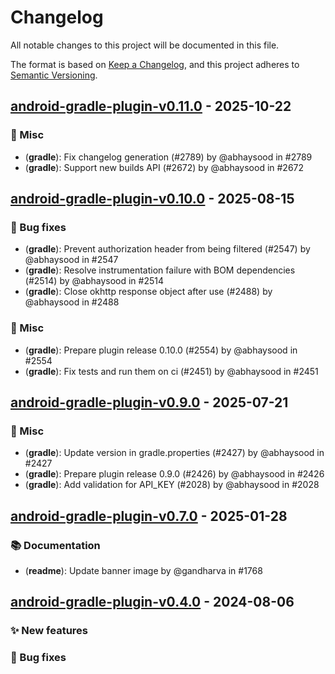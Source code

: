 # Changelog

All notable changes to this project will be documented in this file.

The format is based on [Keep a Changelog](https://keepachangelog.com/en/1.0.0/),
and this project adheres to [Semantic Versioning](https://semver.org/spec/v2.0.0.html).

## [android-gradle-plugin-v0.11.0] - 2025-10-22

### :hammer: Misc

- (**gradle**): Fix changelog generation (#2789) by @abhaysood in #2789
- (**gradle**): Support new builds API (#2672) by @abhaysood in #2672

## [android-gradle-plugin-v0.10.0] - 2025-08-15

### :bug: Bug fixes

- (**gradle**): Prevent authorization header from being filtered (#2547) by @abhaysood in #2547
- (**gradle**): Resolve instrumentation failure with BOM dependencies (#2514) by @abhaysood in #2514
- (**gradle**): Close okhttp response object after use (#2488) by @abhaysood in #2488

### :hammer: Misc

- (**gradle**): Prepare plugin release 0.10.0 (#2554) by @abhaysood in #2554
- (**gradle**): Fix tests and run them on ci (#2451) by @abhaysood in #2451

## [android-gradle-plugin-v0.9.0] - 2025-07-21

### :hammer: Misc

- (**gradle**): Update version in gradle.properties (#2427) by @abhaysood in #2427
- (**gradle**): Prepare plugin release 0.9.0 (#2426) by @abhaysood in #2426
- (**gradle**): Add validation for API_KEY (#2028) by @abhaysood in #2028

## [android-gradle-plugin-v0.7.0] - 2025-01-28

### :books: Documentation

- (**readme**): Update banner image by @gandharva in #1768

## [android-gradle-plugin-v0.4.0] - 2024-08-06

### :sparkles: New features


### :bug: Bug fixes


[android-gradle-plugin-v0.11.0]: https://github.com/measure-sh/measure/compare/android-gradle-plugin-v0.10.0..android-gradle-plugin-v0.11.0
[android-gradle-plugin-v0.10.0]: https://github.com/measure-sh/measure/compare/android-gradle-plugin-v0.9.0..android-gradle-plugin-v0.10.0
[android-gradle-plugin-v0.9.0]: https://github.com/measure-sh/measure/compare/android-gradle-plugin-v0.7.0..android-gradle-plugin-v0.9.0
[android-gradle-plugin-v0.7.0]: https://github.com/measure-sh/measure/compare/android-gradle-plugin-v0.6.1..android-gradle-plugin-v0.7.0
[android-gradle-plugin-v0.4.0]: https://github.com/measure-sh/measure/compare/android-gradle-plugin-v0.3.0..android-gradle-plugin-v0.4.0

